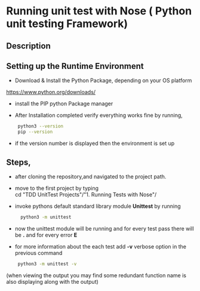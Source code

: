 # Running unit test with Nose ( Python unit testing Framework)

## Description


## Setting up the Runtime Environment

 * Download & Install the Python Package, depending on your OS platform
 
  https://www.python.org/downloads/
 
 * install the PIP python Package manager
   
 * After Installation completed verify everything works fine by running, <br/>
      ``` bash
       python3 --version 
       pip --version
      ``` 
 * if the version number is displayed then the environment is set up

## Steps,

 * after cloning the repository,and navigated to the project path.
 * move to the first project by typing <br/>
     cd "TDD UnitTest Projects"/"1. Running Tests with Nose"/

 * invoke pythons default standard library module __Unittest__ by running
    ``` bash
      python3 -m unittest
    ```  
 * now the unittest module will be running and for every test pass there will be __.__ and for every error __E__

 * for more information about the each test add __-v__ verbose option in the previous command
    ``` bash
     python3 -m unittest -v
    ```
     
 (when viewing the output you may find some redundant function name is also displaying along with the output)

